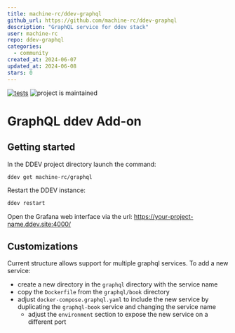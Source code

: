 ```yaml
---
title: machine-rc/ddev-graphql
github_url: https://github.com/machine-rc/ddev-graphql
description: "GraphQL service for ddev stack"
user: machine-rc
repo: ddev-graphql
categories:
  - community
created_at: 2024-06-07
updated_at: 2024-06-08
stars: 0
---
```


[![tests](https://github.com/ddev/ddev-addon-template/actions/workflows/tests.yml/badge.svg)](https://github.com/ddev/ddev-addon-template/actions/workflows/tests.yml) ![project is maintained](https://img.shields.io/maintenance/yes/2024.svg)

# GraphQL ddev Add-on

## Getting started

In the DDEV project directory launch the command:
```sh
ddev get machine-rc/graphql
```
Restart the DDEV instance:
```sh
ddev restart
```
Open the Grafana web interface via the url: https://your-project-name.ddev.site:4000/

## Customizations
Current structure allows support for multiple graphql services. 
To add a new service:
- create a new directory in the `graphql` directory with the service name
- copy the `Dockerfile` from the `graphql/book` directory
- adjust `docker-compose.graphql.yaml` to include the new service by duplicating the `graphql-book` service and changing the service name
  - adjust the `environment` section to expose the new service on a different port

